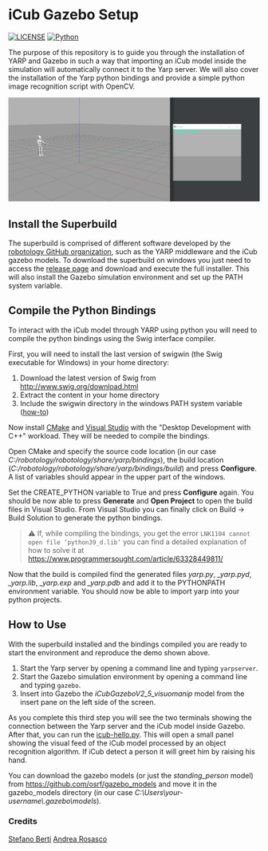 # iCub Gazebo Setup
[![LICENSE](https://img.shields.io/badge/license-MIT-green?style=flat-square)](https://github.com/andrew-r96/DistilledReplay/blob/main/LICENSE)
[![Python](https://img.shields.io/badge/python-3.8-blue.svg?style=flat-square)](https://www.python.org/) 

The purpose of this repository is to guide you through the installation of YARP and Gazebo in such a way that importing an iCub model inside the simulation will automatically connect it to the Yarp server. We will also cover the installation of the Yarp python bindings and provide a simple python image recognition script with OpenCV.

![](resources/icub-hello.gif)

## Install the Superbuild
The superbuild is comprised of different software developed by the [robotology GitHub organization](https://github.com/robotology/), such as the YARP middleware and the iCub gazebo models. To download the superbuild on windows you just need to access the [release page](https://github.com/robotology/robotology-superbuild/releases) and download and execute the full installer.
This will also install the Gazebo simulation environment and set up the PATH system variable.

## Compile the Python Bindings
To interact with the iCub model through YARP using python you will need to compile the python bindings using the Swig interface compiler.

First, you will need to install the last version of swigwin (the Swig executable for Windows) in your home directory:
1. Download the latest version of Swig from http://www.swig.org/download.html
2. Extract the content in your home directory
3. Include the swigwin directory in the windows PATH system variable ([how-to](https://www.imatest.com/docs/editing-system-environment-variables/))

Now install [CMake](https://cmake.org/) and [Visual Studio](https://visualstudio.microsoft.com/it/) with the "Desktop Development with C++" workload. They will be needed to compile the bindings.

Open CMake and specify the source code location (in our case *C:/robotology/robotology/share/yarp/bindings*), the build location (*C:/robotology/robotology/share/yarp/bindings/build*) and press **Configure**. A list of variables should appear in the upper part of the windows. 

Set the CREATE_PYTHON variable to True and press **Configure** again. You should be now able to press **Generate** and **Open Project** to open the build files in Visual Studio.
From Visual Studio you can finally click on Build -> Build Solution to generate the python bindings.

> ⚠️ If, while compiling the bindings, you get the error `LNK1104 cannot open file ‘python39_d.lib‘` you can find a detailed explanation of how to solve it at https://www.programmersought.com/article/63328449811/

Now that the build is compiled find the generated files *yarp.py*, *\_yarp.pyd*, *\_yarp.lib*, *\_yarp.exp* and *\_yarp.pdb* and add it to the PYTHONPATH environment variable. You should now be able to import yarp into your python projects.

## How to Use
With the superbuild installed and the bindings compiled you are ready to start the environment and reproduce the demo shown above.

1. Start the Yarp server by opening a command line and typing `yarpserver`.
2. Start the Gazebo simulation environment by opening a command line and typing `gazebo`.
3. Insert into Gazebo the *iCubGazeboV2_5_visuomanip* model from the insert pane on the left side of the screen.

As you complete this third step you will see the two terminals showing the connection between the Yarp server and the iCub model inside Gazebo.
After that, you can run the [icub-hello.py](icub-hello.py). This will open a small panel showing the visual feed of the iCub model processed by an object recognition algorithm.
If iCub detect a person it will greet him by raising his hand.

You can download the gazebo models (or just the *standing_person* model) from https://github.com/osrf/gazebo_models and move it in the gazebo_models directory (in our case *C:\Users\your-username\\.gazebo\models*).

### Credits
[Stefano Berti](https://github.com/StefanoBerti)
[Andrea Rosasco](https://andrearosasco.github.io/)
